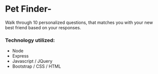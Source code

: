 # Pet Finder-

Walk through 10 personalized questions, that matches you with your new best friend based on your responses. 

### Technology utilized: 
* Node
* Express
* Javascript / JQuery
* Bootstrap / CSS / HTML
